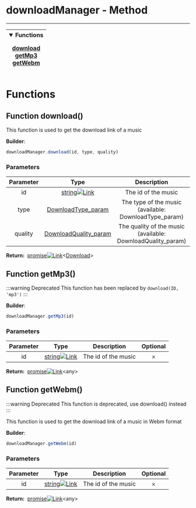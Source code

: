 <!-- This file is generated by a script. Do not edit directly -->
# downloadManager - Method


---
| <details open><summary>Functions</summary><p>[download](#function-download)<br>[getMp3](#function-getmp3)<br>[getWebm](#function-getwebm)</p></details> |
| --- |



 # Functions


## Function download() 
This function is used to get the download link of a music

**Builder**:
````javascript
downloadManager.download(id, type, quality)
````

### Parameters
| Parameter | Type | Description | Optional |
| :---: | :---: | :---: | :---: |
| id | [string![Link](/yt_music_api/assets/img/external_link.svg)](https://developer.mozilla.org/en-US/docs/Web/JavaScript/Reference/Global_Objects/String) | The id of the music | 𐄂 |
| type | [DownloadType_param](/1_3_3/param/DownloadType_param) | The type of the music (available: DownloadType_param) | ✓ |
| quality | [DownloadQuality_param](/1_3_3/param/DownloadQuality_param) | The quality of the music (available: DownloadQuality_param) | ✓ |


<span class="flex_return">**Return:**&nbsp;
[promise![Link](/yt_music_api/assets/img/external_link.svg)](https://developer.mozilla.org/en-US/docs/Web/JavaScript/Reference/Global_Objects/Promise)&lt;[Download](/1_3_3/class/Download)&gt;</span>
## Function getMp3() <Badge type="warning" text="Deprecated"/>
:::warning Deprecated
This function has been replaced by `download(ID, 'mp3')`
:::



**Builder**:
````javascript
downloadManager.getMp3(id)
````

### Parameters
| Parameter | Type | Description | Optional |
| :---: | :---: | :---: | :---: |
| id | [string![Link](/yt_music_api/assets/img/external_link.svg)](https://developer.mozilla.org/en-US/docs/Web/JavaScript/Reference/Global_Objects/String) | The id of the music | 𐄂 |


<span class="flex_return">**Return:**&nbsp;
[promise![Link](/yt_music_api/assets/img/external_link.svg)](https://developer.mozilla.org/en-US/docs/Web/JavaScript/Reference/Global_Objects/Promise)&lt;any&gt;</span>
## Function getWebm() <Badge type="warning" text="Deprecated"/>
:::warning Deprecated
This function is deprecated, use download() instead
:::

This function is used to get the download link of a music in Webm format

**Builder**:
````javascript
downloadManager.getWebm(id)
````

### Parameters
| Parameter | Type | Description | Optional |
| :---: | :---: | :---: | :---: |
| id | [string![Link](/yt_music_api/assets/img/external_link.svg)](https://developer.mozilla.org/en-US/docs/Web/JavaScript/Reference/Global_Objects/String) | The id of the music | 𐄂 |


<span class="flex_return">**Return:**&nbsp;
[promise![Link](/yt_music_api/assets/img/external_link.svg)](https://developer.mozilla.org/en-US/docs/Web/JavaScript/Reference/Global_Objects/Promise)&lt;any&gt;</span>